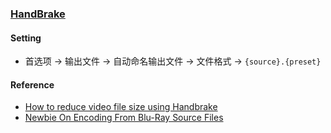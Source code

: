 ### [HandBrake](https://handbrake.fr/)

#### Setting

- 首选项 → 输出文件 → 自动命名输出文件 → 文件格式 → `{source}.{preset}`

#### Reference

- [How to reduce video file size using Handbrake](https://steamcommunity.com/sharedfiles/filedetails/?id=1856527757)
- [Newbie On Encoding From Blu-Ray Source Files](https://www.reddit.com/r/handbrake/comments/qas35a/newbie_on_encoding_from_bluray_source_files/ )